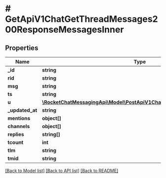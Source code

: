 # # GetApiV1ChatGetThreadMessages200ResponseMessagesInner

## Properties

Name | Type | Description | Notes
------------ | ------------- | ------------- | -------------
**_id** | **string** |  | [optional]
**rid** | **string** |  | [optional]
**msg** | **string** |  | [optional]
**ts** | **string** |  | [optional]
**u** | [**\RocketChatMessagingApi\Model\PostApiV1ChatDelete200ResponseMessageU**](PostApiV1ChatDelete200ResponseMessageU.md) |  | [optional]
**_updated_at** | **string** |  | [optional]
**mentions** | **object[]** |  | [optional]
**channels** | **object[]** |  | [optional]
**replies** | **string[]** |  | [optional]
**tcount** | **int** |  | [optional]
**tlm** | **string** |  | [optional]
**tmid** | **string** |  | [optional]

[[Back to Model list]](../../README.md#models) [[Back to API list]](../../README.md#endpoints) [[Back to README]](../../README.md)
